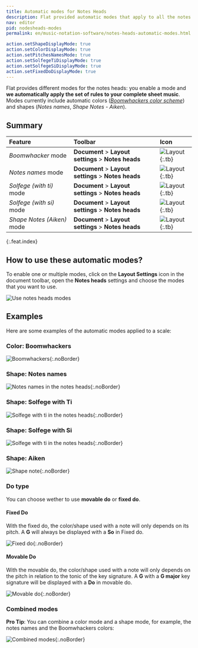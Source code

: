 ```yaml
---
title: Automatic modes for Notes Heads
description: Flat provided automatic modes that apply to all the notes heads of your sheet music. Modes includes Boomwhackers colors, Notes names and Shape nodes (Aiken)
nav: editor
pid: nodesheads-modes
permalink: en/music-notation-software/notes-heads-automatic-modes.html

action.setShapeDisplayMode: true
action.setColorDisplayMode: true
action.setPitchesNamesMode: true
action.setSolfegeTiDisplayMode: true
action.setSolfegeSiDisplayMode: true
action.setFixedDoDisplayMode: true
---
```


Flat provides different modes for the notes heads: you enable a mode and **we automatically apply the set of rules to your complete sheet music**. Modes currently include automatic colors ([*Boomwhackers color scheme*](/help/en/music-notation-software/boomwhackers-color-sheet-music.html)) and shapes (*Notes names*, *Shape Notes - Aiken*).

## Summary

| Feature | Toolbar | Icon |
|:--------|:--------|:-----|
| *Boomwhacker* mode | **Document** > **Layout settings** > **Notes heads** | ![Layout](https://prod.flat-cdn.com/img/icons/editorActions/layout.svg){:.tb} |
| *Notes names* mode | **Document** > **Layout settings** > **Notes heads** | ![Layout](https://prod.flat-cdn.com/img/icons/editorActions/layout.svg){:.tb} |
| *Solfege (with ti)* mode | **Document** > **Layout settings** > **Notes heads** | ![Layout](https://prod.flat-cdn.com/img/icons/editorActions/layout.svg){:.tb} |
| *Solfege (with si)* mode | **Document** > **Layout settings** > **Notes heads** | ![Layout](https://prod.flat-cdn.com/img/icons/editorActions/layout.svg){:.tb} |
| *Shape Notes (Aiken)* mode | **Document** > **Layout settings** > **Notes heads** | ![Layout](https://prod.flat-cdn.com/img/icons/editorActions/layout.svg){:.tb} |
{:.feat.index}

## How to use these automatic modes?

To enable one or multiple modes, click on the **Layout Settings** icon in the document toolbar, open the **Notes heads** settings and choose the modes that you want to use.

![Use notes heads modes](/help/assets/img/editor/notes-heads-modes.gif)

## Examples

Here are some examples of the automatic modes applied to a scale:

### Color: Boomwhackers

![Boomwhackers](https://prod.flat-cdn.com/img/icons/scoreEditor/notesheadsScaleBoomwhackers.svg){:.noBorder}

### Shape: Notes names

![Notes names in the notes heads](https://prod.flat-cdn.com/img/icons/scoreEditor/notesheadsScaleNotesNames.svg){:.noBorder}

### Shape: Solfege with Ti

![Solfege with ti in the notes heads](https://prod.flat-cdn.com/img/icons/scoreEditor/notesheadsScaleSolfegeTi.svg){:.noBorder}

### Shape: Solfege with Si

![Solfege with ti in the notes heads](https://prod.flat-cdn.com/img/icons/scoreEditor/notesheadsScaleSolfegeSi.svg){:.noBorder}

### Shape: Aiken

![Shape note](https://prod.flat-cdn.com/img/icons/scoreEditor/notesheadsScaleShape.svg){:.noBorder}

### Do type

You can choose wether to use **movable do** or **fixed do**. 

#### Fixed Do
With the fixed do, the color/shape used with a note will only depends on its pitch. A **G** will always be displayed with a **So** in Fixed do. 

![Fixed do](https://prod.flat-cdn.com/img/icons/scoreEditor/notesheadsFixedDo.svg){:.noBorder}

#### Movable Do
With the movable do, the color/shape used with a note will only depends on the pitch in 
relation to the tonic of the key signature. 
A **G** with a **G major** key signature will be displayed with a **Do** in movable do. 

![Movable do](https://prod.flat-cdn.com/img/icons/scoreEditor/notesheadsMovableDo.svg){:.noBorder}

### Combined modes

**Pro Tip**: You can combine a color mode and a shape mode, for example, the notes names and the Boomwhackers colors:

![Combined modes](https://prod.flat-cdn.com/img/icons/scoreEditor/notesheadsScaleBoomwhackersNotesNames.svg){:.noBorder}
